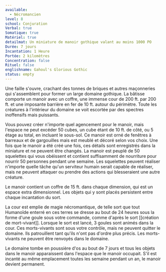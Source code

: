 ```yaml
---
available:
  - Nécromancien
level: 8
school: Conjuration
Verbal: true
Somatique: true
Matériel: true
detailmat: Un miniature de manoir gothique valant au moins 1000 PO
Durée: 7 jours
Incantation: 1 Heure
Portée: 2 kilomètres
Concentration: false
Rituel: false
englishname: Gahoul's Glorious Gothic
status: empty
---
```

Une faille s'ouvre, crachant des tonnes de briques et autres maçonneries qui s'assemblent pour former un large domaine gothique. La bâtisse comporte un manoir avec un coffre, une immense cour de 200 ft. par 200 ft. et une imposante barrière en fer de 10 ft. autour du périmètre. Toute les créatures à l'intérieur du domaine se voit escortée par des spectres inoffensifs mais puissants.

Vous pouvez créer n'importe quel agencement pour le manoir, mais l'espace ne peut excéder 50 cubes, un cube étant de 10 ft. de côté, ou 5 étage au total, en incluant le sous-sol. Ce manoir est orné de fenêtres à barreaux et de gargouilles mais est meublé et décoré selon vos choix. Une fois que le manoir a été créé une fois, ces détails sont enregistrés dans la miniature et ne peuvent être changés. La manoir est peuplé de 50 squelettes qui vous obéissent et contient suffisamment de nourriture pour nourrir 50 personnes pendant une semaine. Les squelettes peuvent réaliser n'importe quelle tâche qu'un serviteur humain serait capable de réaliser, mais ne peuvent attaquer ou prendre des actions qui blesseraient une autre créature.

Le manoir contient un coffre de 15 ft. dans chaque dimension, qui est un espace extra dimensionnel. Les objets qui y sont placés persistent entre chaque incantation du sort.

La cour est emplie de magie nécromantique, de telle sort que tout Humanoïde enterré en ces terres se dresse au bout de 24 heures sous la forme d'une goule sous votre commande, comme d'après le sort [[création de mort-vivant]]. Lorsque le sort est lancé, 3 goules sont animés dans la cour. Ces morts-vivants sont sous votre contrôle, mais ne peuvent quitter le domaine. Ils patrouillent tant qu'ils n'ont pas d'ordre plus précis. Les morts-vivants ne peuvent être renvoyés dans le domaine.

Le domaine tombe en poussière d'os au bout de 7 jours et tous les objets dans le manoir apparaissent dans l'espace que le manoir occupait. S'il est incanté au même emplacement toutes les semaine pendant un an, le manoir devient permanent.